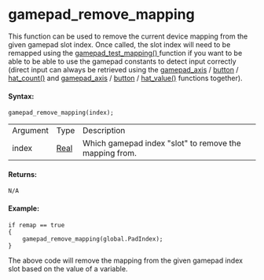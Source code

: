 # gamepad_remove_mapping

This function can be used to remove the current device mapping from the
given gamepad slot index. Once called, the slot index will need to be
remapped using the [ gamepad_test_mapping() ](gamepad_test_mapping)
function if you want to be able to be able to use the gamepad constants
to detect input correctly (direct input can always be retrieved using
the [gamepad_axis](gamepad_axis_count) /
[button](gamepad_button_count) /
[hat_count()](gamepad_hat_count) and
[gamepad_axis](gamepad_axis_value) /
[button](gamepad_button_value) /
[hat_value()](gamepad_hat_value) functions together).

#### Syntax:

``` gml
gamepad_remove_mapping(index);
```

|          |                                                                         |                                                        |
|----------|-------------------------------------------------------------------------|--------------------------------------------------------|
| Argument | Type                                                                    | Description                                            |
| index    |  [Real](../../../../../GameMaker_Language/GML_Overview/Data_Types)  | Which gamepad index "slot" to remove the mapping from. |

#### Returns:

``` gml
N/A
```

#### Example:

``` gml
if remap == true
{
    gamepad_remove_mapping(global.PadIndex);
}
```

The above code will remove the mapping from the given gamepad index slot
based on the value of a variable.
